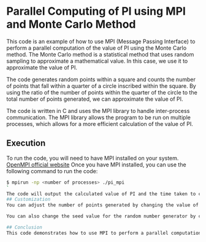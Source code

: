 # Parallel Computing of PI using MPI and Monte Carlo Method
This code is an example of how to use MPI (Message Passing Interface) to perform a parallel computation of the value of PI using the Monte Carlo method. The Monte Carlo method is a statistical method that uses random sampling to approximate a mathematical value. In this case, we use it to approximate the value of PI.

The code generates random points within a square and counts the number of points that fall within a quarter of a circle inscribed within the square. By using the ratio of the number of points within the quarter of the circle to the total number of points generated, we can approximate the value of PI.

The code is written in C and uses the MPI library to handle inter-process communication. The MPI library allows the program to be run on multiple processes, which allows for a more efficient calculation of the value of PI.
## Execution
To run the code, you will need to have MPI installed on your system. 
[OpenMPI official website](https://www.open-mpi.org/)
Once you have MPI installed, you can use the following command to run the code:

```bash
$ mpirun -np <number of processes> ./pi_mpi
`
The code will output the calculated value of PI and the time taken to calculate it.
## Customization
You can adjust the number of points generated by changing the value of the num_points variable. Increasing the number of points will increase the accuracy of the calculation but will also increase the time taken to calculate the result.

You can also change the seed value for the random number generator by changing the argument passed to the srand() function. This will allow you to generate different sets of random points for each execution of the program.

## Conclusion
This code demonstrates how to use MPI to perform a parallel computation of the value of PI using the Monte Carlo method. It is a simple example that can be easily adapted to perform other parallel computations. The use of MPI allows you to take advantage of the power of multiple processors to perform large calculations more efficiently.


